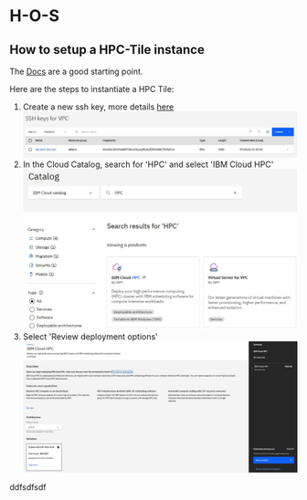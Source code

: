 # H-O-S
## How to setup a HPC-Tile instance

The [Docs](https://cloud.ibm.com/docs/allowlist/hpc-service?topic=hpc-service-overview)
are a good starting point.

Here are the steps to instantiate a HPC Tile:

1. Create a new ssh key, more details [here](https://cloud.ibm.com/docs/vpc?topic=vpc-ssh-keys)
![Create key!](/img/img00.jpg)
1. In the Cloud Catalog, search for 'HPC' and select 'IBM Cloud HPC'
![Cloud Catalog!](/img/img01.jpg)
1. Select 'Review deployment options'
![Deployment options!](/img/img02.jpg)


ddfsdfsdf
